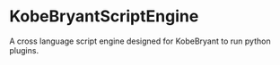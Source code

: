 # KobeBryantScriptEngine
A cross language script engine designed for KobeBryant to run python plugins.
